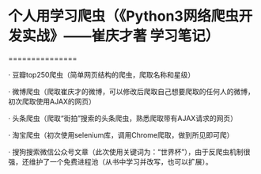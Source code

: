 # 个人用学习爬虫（《Python3网络爬虫开发实战》——崔庆才著 学习笔记）
===============

· 豆瓣top250爬虫（简单网页结构的爬虫，爬取名称和星级）

· 微博爬虫（爬取崔庆才的微博，可以修改后爬取自己想要爬取的任何人的微博，初次爬取使用AJAX的网页）

· 头条爬虫（爬取“街拍”搜索的头条爬虫，熟悉爬取带有AJAX请求的网页）

· 淘宝爬虫（初次使用selenium库，调用Chrome爬取，做到所见即可爬）

· 搜狗搜索微信公众号文章（此次使用关键词为：“世界杯”），由于反爬虫机制很强，还维护了一个免费进程池（从书中学习并改写，也可以扩展）。
